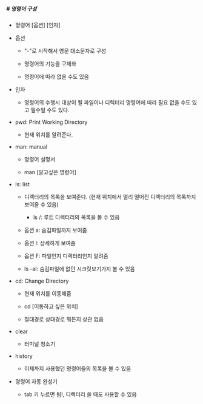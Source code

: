 ##### # 명령어 구성


* 명령어 [옵션] [인자]

* 옵션

  * "-"로 시작해서 영문 대소문자로 구성

  * 명령어의 기능을 구체화

  * 명령어에 따라 없을 수도 있음

* 인자

  * 명령어의 수행시 대상이 될 파일이나 디렉터리 명령어에 따라 필요 없을 수도 있고 필수일 수도 있다.



* pwd: Print Working Directory

  * 현재 위치를 알려준다.



* man: manual

  * 명령어 설명서

  * man [알고싶은 명령어]



* ls: list

  * 디렉터리의 목록을 보여준다. (현재 위치에서 멀리 떨어진 디렉터리의 목록까지 보여줄 수 있음)

    * ls /: 루트 디렉터리의 목록을 볼 수 있음

  * 옵션 a: 숨김파일까지 보여줌

  * 옵션 l: 상세하게 보여줌

  * 옵션 F: 파일인지 디렉터리인지 알려줌

  * ls -al: 숨김파일에  없던 시크릿보기가지 볼 수 있음



* cd: Change Directory

  * 현재 위치를 이동해줌

  * cd [이동하고 싶은 위치]

  * 절대경로 상대경로 뭐든지 상관 없음



* clear

  * 터미널 청소기



* history

  * 이제까지 사용했던 명령어들의 목록을 볼 수 있음



* 명령어 자동 완성기

  * tab 키 누르면 됨!, 디렉터리 쓸 때도 사용할 수 있음

  